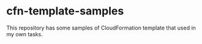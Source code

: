 cfn-template-samples
===

This repository has some samples of CloudFormation template that used in my own tasks.

